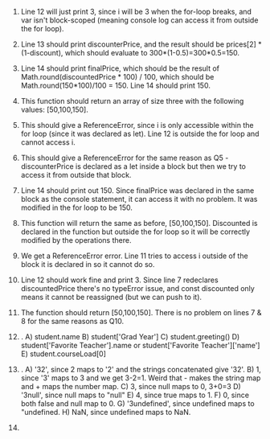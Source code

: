 1) Line 12 will just print 3, since i will be 3 when the for-loop breaks, and var isn't block-scoped (meaning console log can access it from outside the for loop).
2) Line 13 should print discounterPrice, and the result should be prices[2] * (1-discount), which should evaluate to 300*(1-0.5)=300*0.5=150.
3) Line 14 should print finalPrice, which should be the result of Math.round(discountedPrice * 100) / 100, which should be Math.round(150*100)/100 = 150. Line 14 should print 150.
4) This function should return an array of size three with the following values: [50,100,150].
5) This should give a ReferenceError, since i is only accessible within the for loop (since it was declared as let). Line 12 is outside the for loop and cannot access i.
6) This should give a ReferenceError for the same reason as Q5 - discounterPrice is declared as a let inside a block but then we try to access it from outside that block.
7) Line 14 should print out 150. Since finalPrice was declared in the same block as the console statement, it can access it with no problem. It was modified in the for loop to be 150.
8) This function will return the same as before, [50,100,150]. Discounted is declared in the function but outside the for loop so it will be correctly modified by the operations there. 
9) We get a ReferenceError error. Line 11 tries to access i outside of the block it is declared in so it cannot do so. 
10) Line 12 should work fine and print 3. Since line 7 redeclares discountedPrice there's no typeError issue, and const discounted only means it cannot be reassigned (but we can push to it).
11) The function should return [50,100,150]. There is no problem on lines 7 & 8 for the same reasons as Q10.
12)  .
     A)   student.name
     B)   student['Grad Year']
     C)   student.greeting()
     D)   student['Favorite Teacher'].name or student['Favorite Teacher']['name']
     E)   student.courseLoad[0]
13) .
    A)   '32', since 2 maps to '2' and the strings concatenated give '32'.
    B)   1, since '3' maps to 3 and we get 3-2=1. Weird that - makes the string map and + maps the number map.
    C)   3, since null maps to 0, 3+0=3
    D)   '3null', since null maps to "null"
    E)   4, since true maps to 1.
    F)   0, since both false and null map to 0.
    G)   '3undefined', since undefined maps to "undefined.
    H)   NaN, since undefined maps to NaN.

14)